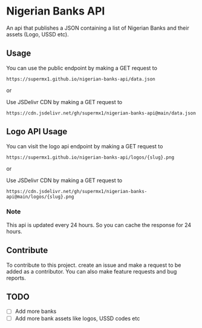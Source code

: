# Nigerian Banks API
An api that publishes a JSON containing a list of Nigerian Banks and their assets (Logo, USSD etc).

## Usage
You can use the public endpoint by making a GET request to

```
https://supermx1.github.io/nigerian-banks-api/data.json
```
or

Use JSDelivr CDN by making a GET request to

```
https://cdn.jsdelivr.net/gh/supermx1/nigerian-banks-api@main/data.json
```

## Logo API Usage

You can visit the logo api endpoint by making a GET request to

```
https://supermx1.github.io/nigerian-banks-api/logos/{slug}.png
```
or

Use JSDelivr CDN by making a GET request to

```
https://cdn.jsdelivr.net/gh/supermx1/nigerian-banks-api@main/logos/{slug}.png
```

### Note 
This api is updated every 24 hours. So you can cache the response for 24 hours.

## Contribute
To contribute to this project. create an issue and make a request to be added as a contributor. You can also make feature requests and bug reports.

## TODO
- [ ] Add more banks
- [ ] Add more bank assets like logos, USSD codes etc